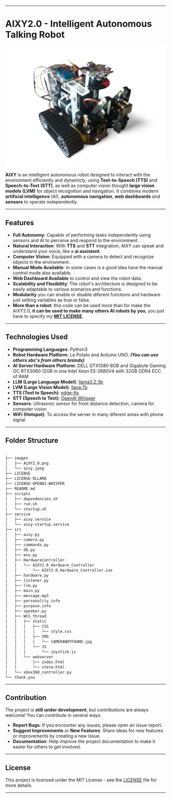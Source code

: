 
---

# **AIXY2.0 - Intelligent Autonomous Talking Robot**

![AiXY2.0](images/AiXY2.0.png)

**AIXY** is an intelligent autonomous robot designed to interact with the environment efficiently and dynamicly, using **Text-to-Speech (TTS)** and **Speech-to-Text (STT)**, as well as computer vision thought **large vision models (LVM)** for object recognition and navigation. It combines modern **artificial intelligence** (AI), **autonomous navigation**, **web dashboards** and **sensors** to operate independently.

---

## **Features**

- **Full Autonomy**: Capable of performing tasks independently using sensors and AI to perceive and respond to the environment.
- **Natural Interaction**: With **TTS** and **STT** integration, AIXY can speak and understand your voice, like a **ai assistent**.
- **Computer Vision**: Equipped with a camera to detect and recognize objects in the environment.
- **Manual Mode Available**: In some cases is a good idea have the manual control mode also available.
- **Web Dashboard Available** to control and view the robot data.
- **Scalability and Flexibility**: The robot's architecture is designed to be easily adaptable to various scenarios and functions.
- **Modularity** you can enable or disable diferent functions and hardware just setting variables as true or false.
- **More than a robot**: this code can be used more than for make the AiXY2.0, **it can be used to make many others AI robots by you**, you just have to specify my **[MIT LICENSE](./LICENSE)**.

---

## **Technologies Used**

- **Programming Languages**: Python3
- **Robot Hardware Platform**: Le Potato and Arduino UNO. ***(You can use others sbc's from others brands)***
- **AI Server Hardware Platform**: DELL GTX1080 8GB and Gigabyte Gaming OC RTX3060 12GB in one Intel Xeon E5-2680V4 with 32GB DDR4 ECC of RAM
- **LLM (Large Language Model)**: [llama3.2:3b](https://ollama.com/library/llama3.2:3b)
- **LVM (Large Vision Model)**: [llava:7b](https://ollama.com/library/llava:7b)
- **TTS (Text to Speech)**: [edge-tts](https://pypi.org/project/edge-tts/)
- **STT (Speech to Text)**: [OpenAI Whisper](https://github.com/openai/whisper)
- **Sensors**: Ultrasonic sensor for front distance detection, camera for computer vision
- **WiFi (Hotspot)**: To access the server in many diferent areas with phone signal

---

## **Folder Structure**

```
.
├── images
│   ├── AiXY2.0.png
│   └── aixy.jpeg
├── LICENSE
├── LICENSE-OLLAMA
├── LICENSE-OPENAI-WHISPER
├── README.md
├── scripts
│   ├── dependencies.sh
│   ├── run.sh
│   └── startup.sh
├── service
│   ├── aixy.service
│   └── aixy-startup.service
├── src
│   ├── aixy.py
│   ├── camera.py
│   ├── commands.py
│   ├── db.py
│   ├── env.py
│   ├── HardwareController
│   │   └── AIXY2.0_Hardware_Controller
│   │       └── AIXY2.0_Hardware_Controller.ino
│   ├── hardware.py
│   ├── listener.py
│   ├── llm.py
│   ├── main.py
│   ├── message.mp3
│   ├── personality.info
│   ├── purpose.info
│   ├── speaker.py
│   ├── WCS_thread
│   │   ├── static
│   │   │   ├── CSS
│   │   │   │   └── style.css
│   │   │   ├── IMG
│   │   │   │   └── CAMERANOTFOUND.jpg
│   │   │   └── JS
│   │   │       └── joystick.js
│   │   └── webserver
│   │       ├── index.html
│   │       └── xterm.html
│   └── xbox360_controller.py
└── thank.you

```

---

## **Contribution**

The project is **still under development**, but contributions are always welcome! You can contribute in several ways:

- **Report Bugs**: If you encounter any issues, please open an issue report.
- **Suggest Improvements** or **New Features**: Share ideas for new features or improvements by creating a new Issue.
- **Documentation**: Help improve the project documentation to make it easier for others to get involved.

---

## **License**

This project is licensed under the MIT License - see the [LICENSE](./LICENSE) file for more details.

---
